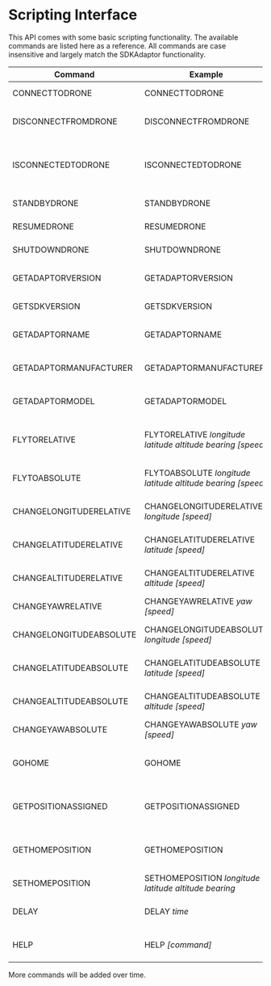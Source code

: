 # Scripting Interface

This API comes with some basic scripting functionality. The available commands are listed here as a reference. All commands are case insensitive and largely match the SDKAdaptor functionality.

| Command | Example | Description |
| --- | --- | --- |
| CONNECTTODRONE | CONNECTTODRONE | Connect to the drone |
| DISCONNECTFROMDRONE | DISCONNECTFROMDRONE | Disconnect from the drone |
| ISCONNECTEDTODRONE | ISCONNECTEDTODRONE | Get the status of the connection from the drone |
| STANDBYDRONE | STANDBYDRONE | Standby the drone |
| RESUMEDRONE | RESUMEDRONE | Resume the drone |
| SHUTDOWNDRONE | SHUTDOWNDRONE | Shutdown the drone |
| GETADAPTORVERSION | GETADAPTORVERSION | Get the adaptor version |
| GETSDKVERSION | GETSDKVERSION | Get the SDK version |
| GETADAPTORNAME | GETADAPTORNAME | Get the adaptor name |
| GETADAPTORMANUFACTURER | GETADAPTORMANUFACTURER | Get the adaptor manufacturer |
| GETADAPTORMODEL | GETADAPTORMODEL | Get the adaptor model |
| FLYTORELATIVE | FLYTORELATIVE _longitude_ _latitude_ _altitude_ _bearing_ _[speed]_ | Fly the drone to a given relative position |
| FLYTOABSOLUTE | FLYTOABSOLUTE _longitude_ _latitude_ _altitude_ _bearing_ _[speed]_ | Fly the drone to a given gps position |
| CHANGELONGITUDERELATIVE | CHANGELONGITUDERELATIVE _longitude_ _[speed]_ | Change the longitude relative|
| CHANGELATITUDERELATIVE | CHANGELATITUDERELATIVE _latitude_ _[speed]_ | Change the latitude relative|
| CHANGEALTITUDERELATIVE | CHANGEALTITUDERELATIVE _altitude_ _[speed]_ | Change the altitude relative|
| CHANGEYAWRELATIVE | CHANGEYAWRELATIVE _yaw_ _[speed]_ | Change the yaw relative|
| CHANGELONGITUDEABSOLUTE | CHANGELONGITUDEABSOLUTE _longitude_ _[speed]_ | Change the longitude absolute|
| CHANGELATITUDEABSOLUTE | CHANGELATITUDEABSOLUTE _latitude_ _[speed]_ | Change the latitude absolute|
| CHANGEALTITUDEABSOLUTE | CHANGEALTITUDEABSOLUTE _altitude_ _[speed]_ | Change the altitude absolute|
| CHANGEYAWABSOLUTE | CHANGEYAWABSOLUTE _yaw_ _[speed]_ | Change the yaw absolute|
| GOHOME | GOHOME | Flys the drone to its home position |
| GETPOSITIONASSIGNED | GETPOSITIONASSIGNED | prints out the drones current position |
| GETHOMEPOSITION | GETHOMEPOSITION | prints the home position of the drone |
| SETHOMEPOSITION | SETHOMEPOSITION _longitude_ _latitude_ _altitude_ _bearing_ | Set the home position |
| DELAY | DELAY _time_ | Delays for _time_ milliseconds |
| HELP | HELP _[command]_ | Prints a list of commands |

More commands will be added over time.
